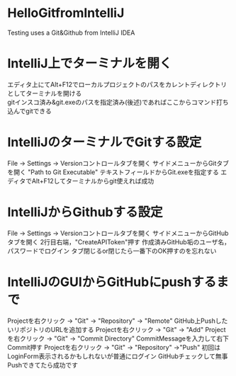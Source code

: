 # HelloGitfromIntelliJ
Testing uses a Git&amp;Github from IntelliJ IDEA  
  
# IntelliJ上でターミナルを開く
エディタ上にてAlt+F12でローカルプロジェクトのパスをカレントディレクトリとしてターミナルを開ける  
gitインスコ済み&amp;git.exeのパスを指定済み(後述)であればここからコマンド打ち込んでgitできる  

# IntelliJのターミナルでGitする設定
File -> Settings -> Versionコントロールタブを開く
サイドメニューからGitタブを開く
"Path to Git Executable" テキストフィールドからGit.exeを指定する
エディタでAlt+F12してターミナルからgit使えれば成功

# IntelliJからGithubする設定
File -> Settings -> Versionコントロールタブを開く
サイドメニューからGitHubタブを開く
2行目右端，"CreateAPIToken"押す
作成済みGitHub垢のユーザ名，パスワードでログイン
タブ閉じるor閉じたら一番下のOK押すのを忘れない

# IntelliJのGUIからGitHubにpushするまで
Projectを右クリック -> "Git" -> "Repository" -> "Remote"
GitHub上PushしたいリポジトリのURLを追加する
Projectを右クリック -> "Git" -> "Add"
Projectを右クリック -> "Git" -> "Commit Directory"
CommitMessageを入力して右下Commit押す
Projectを右クリック -> "Git" -> "Repository" ->"Push"
初回はLoginForm表示されるかもしれないが普通にログイン
GitHubチェックして無事Pushできてたら成功です






